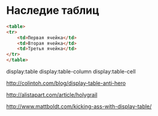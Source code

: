 # Наследие таблиц

```html
<table>
<tr>
	<td>Первая ячейка</td>
	<td>Вторая ячейка</td>
	<td>Третья ячейка</td>
</tr>
</table>
```

display:table
display:table-column
display:table-cell


http://colintoh.com/blog/display-table-anti-hero

http://alistapart.com/article/holygrail

http://www.mattboldt.com/kicking-ass-with-display-table/